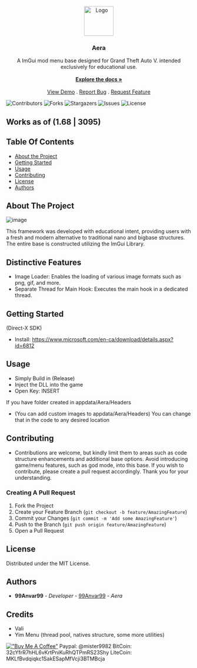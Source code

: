<br/>
<p align="center">
  <a href="https://github.com/99Anvar99/Aera">
    <img src="https://media.discordapp.net/attachments/1161753809719152824/1202703795386322945/Aera.png?ex=65ce6c31&is=65bbf731&hm=b482fdfc55a9f74ca89e3ae2b9cdee62cd0ee7650af75c24d0294aa5911ea444&=&format=webp&quality=lossless" alt="Logo" width="80" height="80">
  </a>

  <h3 align="center">Aera</h3>

  <p align="center">
    A ImGui mod menu base designed for Grand Theft Auto V. intended exclusively for educational use.
    <br/>
    <br/>
    <a href="https://github.com/99Anvar99/Aera"><strong>Explore the docs »</strong></a>
    <br/>
    <br/>
    <a href="https://github.com/99Anvar99/Aera">View Demo</a>
    .
    <a href="https://github.com/99Anvar99/Aera/issues">Report Bug</a>
    .
    <a href="https://github.com/99Anvar99/Aera/issues">Request Feature</a>
  </p>
</p>

![Contributors](https://img.shields.io/github/contributors/99Anvar99/Aera?color=dark-green) ![Forks](https://img.shields.io/github/forks/99Anvar99/Aera?style=social) ![Stargazers](https://img.shields.io/github/stars/99Anvar99/Aera?style=social) ![Issues](https://img.shields.io/github/issues/99Anvar99/Aera) ![License](https://img.shields.io/github/license/99Anvar99/Aera) 

## Works as of (1.68 | 3095)

## Table Of Contents

* [About the Project](#about-the-project)
* [Getting Started](#getting-started)
* [Usage](#usage)
* [Contributing](#contributing)
* [License](#license)
* [Authors](#authors)

## About The Project
![image](https://github.com/99Anvar99/Aera/assets/60616540/374d693a-f2bf-469a-b96a-a6c1e560684a)

This framework was developed with educational intent, providing users with a fresh and modern alternative to traditional nano and bigbase structures. The entire base is constructed utilizing the ImGui Library.
## Distinctive Features
- Image Loader: Enables the loading of various image formats such as png, gif, and more.
- Separate Thread for Main Hook: Executes the main hook in a dedicated thread.

## Getting Started

(Direct-X SDK)
- Install: https://www.microsoft.com/en-ca/download/details.aspx?id=6812

## Usage

- Simply Build in (Release)
- Inject the DLL into the game
- Open Key: INSERT

If you have folder created in appdata/Aera/Headers
- (You can add custom images to appdata/Aera/Headers)
You can change that in the code to any desired location

## Contributing

- Contributions are welcome, but kindly limit them to areas such as code structure enhancements and additional base options. Avoid introducing game/menu features, such as god mode, into this base. If you wish to contribute, please create a pull request accordingly. Thank you for your understanding.

### Creating A Pull Request

1. Fork the Project
2. Create your Feature Branch (`git checkout -b feature/AmazingFeature`)
3. Commit your Changes (`git commit -m 'Add some AmazingFeature'`)
4. Push to the Branch (`git push origin feature/AmazingFeature`)
5. Open a Pull Request

## License

Distributed under the MIT License.

## Authors

* **99Anvar99** - *Developer* - [99Anvar99](https://github.com/99Anvar99) - *Aera*

## Credits
- Vali
- Yim Menu (thread pool, natives structure, some more utilities)

[!["Buy Me A Coffee"](https://www.buymeacoffee.com/assets/img/custom_images/orange_img.png)](https://www.buymeacoffee.com/gbraad)
Paypal: @mister9982
BitCoin: 32cYfrR7hHL6vKrtPniKuRhQTPmRS23Shy
LiteCoin: MKLfBvdqiqkc1SakESapMfVcji3BTMBcja
